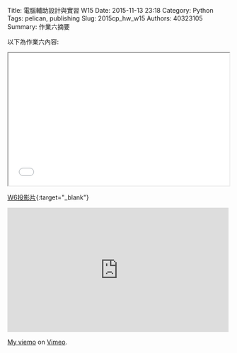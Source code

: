 Title: 電腦輔助設計與實習  W15
Date: 2015-11-13 23:18
Category: Python
Tags: pelican, publishing
Slug: 2015cp_hw_w15
Authors: 40323105
Summary: 作業六摘要

以下為作業六內容:

<iframe src="40323105_cp_w6_p.html" width="500" height="300"></iframe>

[W6投影片](40323105_cp_w6_p.html){:target="_blank"}




<iframe src="https://player.vimeo.com/video/144879245" width="500" height="281" frameborder="0" webkitallowfullscreen mozallowfullscreen allowfullscreen></iframe> <p><a href="https://vimeo.com/144879245">My  viemo</a> on <a href="https://vimeo.com/home/myvideos">Vimeo</a>.</p>
